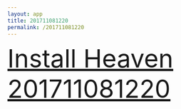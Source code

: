 ```yaml
---
layout: app
title: 201711081220
permalink: /201711081220
---
```

<div class="pure-g">
    <div class="pure-u-1-1" style="font-size: 4em">
        <a class="pure-button-primary" href="itms-services://?action=download-manifest&url=https%3A%2F%2Flitsungyisigono.github.io%2FTestScript%2Fmanifests%2F201711081220.plist"><i class="fa fa-download" aria-hidden="true"></i>Install Heaven 201711081220</a>
    </div>
</div>